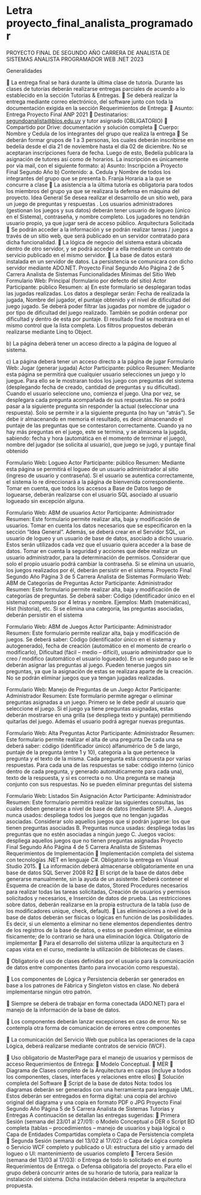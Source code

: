 # Letra proyecto_final_analista_programador

PROYECTO FINAL DE SEGUNDO AÑO
CARRERA DE ANALISTA DE SISTEMAS
ANALISTA PROGRAMADOR WEB .NET 2023

Generalidades

 La entrega final se hará durante la última clase de tutoría. Durante las clases de tutorías deberán
realizarse entregas parciales de acuerdo a lo establecido en la sección Tutorías & Entregas.
 Se deberá realizar la entrega mediante correo electrónico, del software junto con toda la
documentación exigida en la sección Requerimientos de Entrega:
 Asunto: Entrega Proyecto Final ANP 2021
 Destinatarios: segundoanalista@bios.edu.uy y tutor asignado (OBLIGATORIO)
 Compartido por Drive: documentación y solución completa
 Cuerpo: Nombre y Cedula de los integrantes del grupo que realiza la entrega
 Se deberán formar grupos de 1 a 3 personas, los cuales deberán inscribirse en bedelía
desde el día 21 de noviembre hasta el día 02 de diciembre. No se aceptaran
inscripciones fuera de fecha. Luego de esto, Bedelía publicara la asignación de tutores así
como de horarios. La inscripción es únicamente por vía mail, con el siguiente formato:
a) Asunto: Inscripción a Proyecto Final Segundo Año
b) Contenido:
a. Cedula y Nombre de todos los integrantes del grupo que se presenta
b. Franja Horaria a la que se concurre a clase
 La asistencia a la última tutoría es obligatoria para todos los miembros del grupo ya que se
realizara la defensa en máquina del proyecto.
Idea General
Se desea realizar el desarrollo de un sitio web, para un juego de preguntas y respuestas
.
Los usuarios administradores (gestionan los juegos y sus datos) deberán tener usuario de logueo
(único en el Sistema), contraseña, y nombre completo. Los jugadores no tendrán usuario propio, ya
que jugar será de acceso público.
Arquitectura Solicitada
 Se podrán acceder a la información y se podrán realizar tareas / juegos a través de un sitio web,
que será publicado en un servidor contratado para dicha funcionalidad.
 La lógica de negocio del sistema estará ubicada dentro de otro servidor, y se podrá acceder a ella
mediante un contrato de servicio publicado en el mismo servidor.
 La base de datos estará instalada en un servidor de datos. La persistencia se comunicara con
dicho servidor mediante ADO.NET.
Proyecto Final Segundo Año Página 2 de 5 Carrera Analista de Sistemas
Funcionalidades Mínimas del Sitio Web
Formulario Web: Principal (formulario por defecto del sitio)
Actor Participante: público
Resumen:
a) En este formulario se desplegaran todas las jugadas realizadas. Los datos a desplegar serán:
Fecha de realizada la jugada, Nombre del jugador, el puntaje obtenido y el nivel de dificultad del
juego jugado. Se deberá poder filtrar las jugadas por nombre de jugador o por tipo de dificultad
del juego realizado. También se podrán ordenar por dificultad y dentro de esta por puntaje. El
resultado final se mostrara en el mismo control que la lista completa. Los filtros propuestos
deberán realizarse mediante Linq to Object.

b) La página deberá tener un acceso directo a la página de logueo al sistema.

c) La página deberá tener un acceso directo a la página de jugar
Formulario Web: Jugar (generar jugada)
Actor Participante: público
Resumen: Mediante esta página se permitirá que cualquier usuario selecciones un juego y lo juegue.
Para ello se le mostraran todos los juego con preguntas del sistema (desplegando fecha de creado,
cantidad de preguntas y su dificultad). Cuando el usuario seleccione uno, comienza el juego. Una por
vez, se desplegara cada pregunta acompañada de sus respuestas. No se podrá pasar a la siguiente
pregunta sin responder la actual (seleccionar una respuesta). Solo se permite ir a la siguiente pregunta
(no hay un “atrás”). Se debe ir almacenando en memoria el resultado, es decir almacenando el puntaje
de las preguntas que se contestaron correctamente. Cuando ya no hay más preguntas en el juego, este se
termina, y se almacena la jugada, sabiendo: fecha y hora (automática en el momento de terminar el
juego), nombre del jugador (se solicita al usuario), que juego se jugó, y puntaje final obtenido

Formulario Web: Logueo
Actor Participante: público
Resumen: Mediante esta página se permitirá el logueo de un usuario administrador al sitio (ingreso de
usuario y contraseña). Si el usuario se autentica correctamente, el sistema lo re direccionará a la página
de bienvenida correspondiente. Tomar en cuenta, que todos los accesos a Base de Datos luego de
loguearse, deberán realizarse con el usuario SQL asociado al usuario logueado sin excepción
alguna.

Formulario Web: ABM de usuarios
Actor Participante: Administrador
Resumen: Este formulario permite realizar alta, baja y modificación de usuarios. Tomar en cuenta los
datos necesarios que se especificaron en la sección “Idea General”. Además, se deberá crear en el
Servidor SQL, un usuario de logueo y un usuario de base de datos, asociado a dicho usuario. Estos
serán utilizados cada vez que el usuario quiera acceder a la base de datos. Tomar en cuenta la seguridad
y acciones que debe realizar un usuario administrador, para la determinación de permisos. Considerar
que solo el propio usuario podrá cambiar la contraseña. Si se elimina un usuario, los juegos
realizados por él, deberán persistir en el sistema.
Proyecto Final Segundo Año Página 3 de 5 Carrera Analista de Sistemas
Formulario Web: ABM de Categorías de Preguntas
Actor Participante: Administrador
Resumen: Este formulario permite realizar alta, baja y modificación de categorías de preguntas. Se
deberá saber: Código (identificador único en el sistema) compuesto por 4 letras y nombre. Ejemplos:
Math (matemáticas), Hist (historia), etc. Si se elimina una categoría, las preguntas asociadas, deberán
persistir en el sistema

Formulario Web: ABM de Juegos
Actor Participante: Administrador
Resumen: Este formulario permite realizar alta, baja y modificación de juegos. Se deberá saber: Código
(identificador único en el sistema y autogenerado), fecha de creación (automático en el momento de
crearlo o modificarlo), Dificultad (fácil – medio – difícil), usuario administrador que lo creo / modifico
(automático el usuario logueado). En un segundo paso se le deberán asignar las preguntas al juego.
Pueden tenerse juegos sin preguntas, ya que la asignación de estas se realizara aparte de la creación. No
se podrán eliminar juegos que ya tengan jugadas realizadas.

Formulario Web: Manejo de Preguntas de un Juego
Actor Participante: Administrador
Resumen: Este formulario permite agregar o eliminar preguntas asignadas a un juego. Primero se le
debe pedir al usuario que seleccione el juego. Si el juego ya tiene preguntas asignadas, estas deberán
mostrarse en una grilla (se despliega texto y puntaje) permitiendo quitarlas del juego. Además el usuario
podrá agregar nuevas preguntas.

Formulario Web: Alta Preguntas
Actor Participante: Administrador
Resumen: Este formulario permite realizar el alta de una pregunta De cada una se deberá saber: código
(identificador único) alfanumérico de 5 de largo, puntaje de la pregunta (entre 1 y 10), categoría a la que
pertenece la pregunta y el texto de la misma. Cada pregunta está compuesta por varias respuestas.
Para cada una de las respuestas se sabe: código interno (único dentro de cada pregunta, y generado
automáticamente para cada una), texto de la respuesta, y si es correcta o no. Una pregunta se maneja
conjunto con sus respuestas. No se pueden eliminar preguntas del sistema

Formulario Web: Listados Sin Asignación
Actor Participante: Administrador
Resumen: Este formulario permitirá realizar las siguientes consultas, las cuales deben generarse a nivel
de base de datos (mediante SP).
A. Juegos nunca usados: despliega todos los juegos que no tengan jugadas asociadas. Considerar
solo aquellos juegos que si podrán jugarse: los que tienen preguntas asociadas
B. Preguntas nunca usadas: despliega todas las preguntas que no estén asociadas a ningún juego
C. Juegos vacíos: despliega aquellos juegos que no tienen preguntas asignadas
Proyecto Final Segundo Año Página 4 de 5 Carrera Analista de Sistemas
Requerimientos de Implementación
 Implementación completa del sistema con tecnologías .NET en lenguaje C#. Obligatorio la
entrega en Visual Studio 2015.
 La información deberá almacenarse obligatoriamente en una base de datos SQL Server 2008
R2
 El script de la base de datos debe generarse manualmente, sin la ayuda de un asistente. Deberá
contener el Esquema de creación de la base de datos, Stored Procedures necesarios para
realizar todas las tareas solicitadas, Creación de usuarios y permisos solicitados y necesarios,
e Inserción de datos de prueba. Las restricciones sobre datos, deberán realizarse en la propia
estructura de la tabla (uso de los modificadores unique, check, default).
 Las eliminaciones a nivel de la base de datos deberán ser físicas o lógicas en función de las
posibilidades. Es decir, si un elemento a eliminar no tiene elementos dependientes dentro de los
registros de la base de datos, o estos se pueden eliminar, se elimina físicamente; de lo contrario
se hará una eliminación lógica. Obligatorio de implementar
 Para el desarrollo del sistema utilizar la arquitectura en 3 capas vista en el curso, mediante la
utilización de bibliotecas de clases.

 Obligatorio el uso de clases definidas por el usuario para la comunicación de datos entre
componentes (tanto para invocación como respuesta).

 Los componentes de Lógica y Persistencia deberán ser generados en base a los patrones de
Fábrica y Singleton vistos en clase. No deberá implementarse ningún otro patrón.

 Siempre se deberá de trabajar en forma conectada (ADO.NET) para el manejo de la
información de la base de datos.

 Los componentes deberán lanzar excepciones en caso de error. No se contempla otra forma de
comunicación de errores entre componentes

 La comunicación del Servicio Web que publica las operaciones de la capa Lógica, deberá
realizarse mediante contratos de servicio (WCF).

 Uso obligatorio de MasterPage para el manejo de usuarios y permisos de acceso
Requerimientos de Entrega:
 Modelo Conceptual.
 MER
 Diagrama de Clases completo de la Arquitectura en capas (incluye a todos los componentes,
clases, interfaces y relaciones entre ellos)
 Solución completa del Software
 Script de la base de datos
Nota: todos los diagramas deberán ser generados con una herramienta para lenguaje UML. Estos deberán ser entregados
en forma digital: una copia del archivo original del diagrama y una copia en formato PDF o JPG
Proyecto Final Segundo Año Página 5 de 5 Carrera Analista de Sistemas
Tutorías y Entregas
A continuación se detallan las entregas sugeridas:
 Primera Sesión (semana del 23/01 al 27/01):
o Modelo Conceptual
o DER
o Script BD completa (tablas – procedimientos – manejo de usuarios y baja lógica)
o Capa de Entidades Compartidas completa
o Capa de Persistencia completa
 Segunda Sesión (semana del 13/02 al 17/02):
o Capa de Lógica completa
o Servicio WCF completo y publicado
o UI: estructura del sitio y armado del logueo
o UI: mantenimiento de usuarios completo
 Tercera Sesión (semana del 13/03 al 17/03):
o Entrega de todo lo solicitado en el punto Requerimientos de Entrega.
o Defensa obligatoria del proyecto. Para ello el grupo deberá concurrir antes de su horario
de tutoría, para realizar la instalación del sistema. Dicha instalación deberá respetar la
arquitectura propuesta. 
